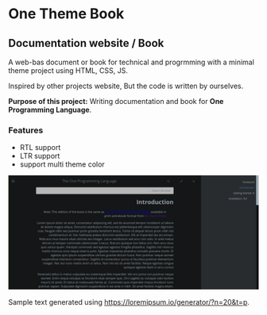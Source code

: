 # One Theme Book

## Documentation website / Book

A web-bas document or book for technical and progrmming with a minimal theme project using HTML, CSS, JS.

Inspired by other projects website, But the code is written by ourselves.

**Purpose of this project:** Writing documentation and book for __One Programming Language__.


### Features

- RTL support
- LTR support
- support multi theme color

![One Theme Book - screenshot - website theme - css html.png](screenshot1.png)

Sample text generated using https://loremipsum.io/generator/?n=20&t=p.
